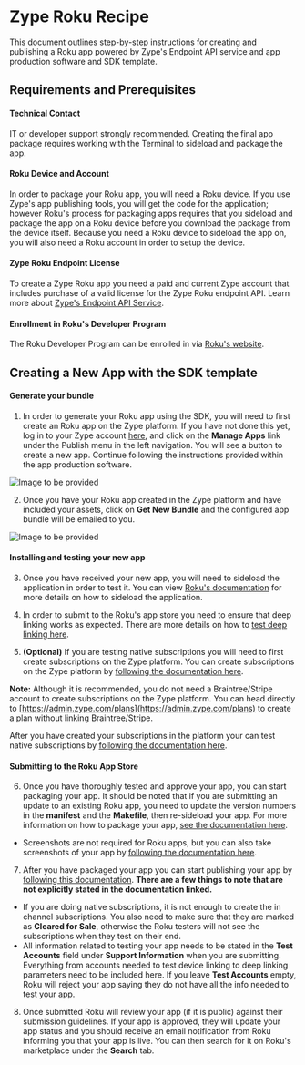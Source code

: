 # Zype Roku Recipe

This document outlines step-by-step instructions for creating and publishing a Roku app powered by Zype's Endpoint API service and app production software and SDK template.

## Requirements and Prerequisites

#### Technical Contact

IT or developer support strongly recommended. Creating the final app package requires working with the Terminal to sideload and package the app.

#### Roku Device and Account

In order to package your Roku app, you will need a Roku device. If you use Zype's app publishing tools, you will get the code for the application; however Roku's process for packaging apps requires that you sideload and package the app on a Roku device before you download the package from the device itself. Because you need a Roku device to sideload the app on, you will also need a Roku account in order to setup the device.

#### Zype Roku Endpoint License

To create a Zype Roku app you need a paid and current Zype account that includes purchase of a valid license for the Zype Roku endpoint API. Learn more about [Zype's Endpoint API Service](http://www.zype.com/services/endpoint-api/).

#### Enrollment in Roku's Developer Program

The Roku Developer Program can be enrolled in via [Roku's website](https://developer.roku.com).

## Creating a New App with the SDK template

#### Generate your bundle

1. In order to generate your Roku app using the SDK, you will need to first create an Roku app on the Zype platform. If you have not done this yet, log in to your Zype account [here](https://admin.zype.com/users/sign_in), and click on the __Manage Apps__ link under the Publish menu in the left navigation. You will see a button to create a new app. Continue following the instructions provided within the app production software.

![Image to be provided](http://imagetobeprovided.com)

2. Once you have your Roku app created in the Zype platform and have included your assets, click on __Get New Bundle__ and the configured app bundle will be emailed to you.

![Image to be provided](http://imagetobeprovided.com)

#### Installing and testing your new app

3. Once you have received your new app, you will need to sideload the application in order to test it. You can view [Roku's documentation](https://sdkdocs.roku.com/display/sdkdoc/Loading+and+Running+Your+Application) for more details on how to sideload the application.

4. In order to submit to the Roku's app store you need to ensure that deep linking works as expected. There are more details on how to [test deep linking here](docs/testing/TestingDeepLinking.md).

5. __(Optional)__ If you are testing native subscriptions you will need to first create subscriptions on the Zype platform. You can create subscriptions on the Zype platform by [following the documentation here](https://zype.zendesk.com/hc/en-us/articles/215492488-Creating-a-Subscription).

__Note:__ Although it is recommended, you do not need a Braintree/Stripe account to create subscriptions on the Zype platform. You can head directly to [https://admin.zype.com/plans](https://admin.zype.com/plans) to create a plan without linking Braintree/Stripe.

After you have created your subscriptions in the platform your can test native subscriptions by [following the documentation here](docs/testing/TestingNativeSubscriptions.md).

#### Submitting to the Roku App Store

6. Once you have thoroughly tested and approve your app, you can start packaging your app. It should be noted that if you are submitting an update to an existing Roku app, you need to update the version numbers in the __manifest__ and the __Makefile__, then re-sideload your app. For more information on how to package your app, [see the documentation here](https://github.com/rokudev/docs/blob/062c73061e7ab6eb3e752a24c8dcae537dc59e53/develop/developer-tools/developer-settings.md#application-packager).
  - Screenshots are not required for Roku apps, but you can also take screenshots of your app by [following the documentation here](https://github.com/rokudev/docs/blob/062c73061e7ab6eb3e752a24c8dcae537dc59e53/develop/developer-tools/developer-settings.md#screenshot-utility).

7. After you have packaged your app you can start publishing your app by [following this documentation](https://github.com/rokudev/docs/blob/c74f97eee1101584b3113d71723a38e0a04cc35b/publish/channel-store/publishing.md). __There are a few things to note that are not explicitly stated in the documentation linked.__
  - If you are doing native subscriptions, it is not enough to create the in channel subscriptions. You also need to make sure that they are marked as __Cleared for Sale__, otherwise the Roku testers will not see the subscriptions when they test on their end.
  - All information related to testing your app needs to be stated in the __Test Accounts__ field under __Support Information__ when you are submitting. Everything from accounts needed to test device linking to deep linking parameters need to be included here. If you leave __Test Accounts__ empty, Roku will reject your app saying they do not have all the info needed to test your app.

8. Once submitted Roku will review your app (if it is public) against their submission guidelines. If your app is approved, they will update your app status and you should receive an email notification from Roku informing you that your app is live. You can then search for it on Roku's marketplace under the __Search__ tab.
